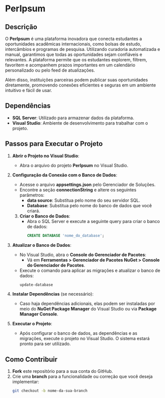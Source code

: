 # PerIpsum

## Descrição

O **PerIpsum** é uma plataforma inovadora que conecta estudantes a oportunidades acadêmicas internacionais, como bolsas de estudo, intercâmbios e programas de pesquisa. Utilizando curadoria automatizada e manual, garantimos que todas as oportunidades sejam confiáveis e relevantes. A plataforma permite que os estudantes explorem, filtrem, favoritem e acompanhem prazos importantes em um calendário personalizado ou pelo feed de atualizações.

Além disso, instituições parceiras podem publicar suas oportunidades diretamente, promovendo conexões eficientes e seguras em um ambiente intuitivo e fácil de usar.

## Dependências

- **SQL Server**: Utilizado para armazenar dados da plataforma.
- **Visual Studio**: Ambiente de desenvolvimento para trabalhar com o projeto.

## Passos para Executar o Projeto

1. **Abrir o Projeto no Visual Studio**:
   - Abra o arquivo do projeto **PerIpsum** no Visual Studio.

2. **Configuração da Conexão com o Banco de Dados**:
   - Acesse o arquivo **appsettings.json** pelo Gerenciador de Soluções.
   - Encontre a seção **connectionString** e altere os seguintes parâmetros:
     - **data source**: Substitua pelo nome do seu servidor SQL.
     - **Database**: Substitua pelo nome do banco de dados que você criará.
   
   3. **Criar o Banco de Dados**:
      - Abra o SQL Server e execute a seguinte query para criar o banco de dados:
        ```sql
        CREATE DATABASE 'nome_do_database';
        ```

3. **Atualizar o Banco de Dados**:
   - No Visual Studio, abra o **Console do Gerenciador de Pacotes**:
     - Vá em **Ferramentas > Gerenciador de Pacotes NuGet > Console do Gerenciador de Pacotes**.
   - Execute o comando para aplicar as migrações e atualizar o banco de dados:
     ```bash
     update-database
     ```

4. **Instalar Dependências** (se necessário):
   - Caso haja dependências adicionais, elas podem ser instaladas por meio do **NuGet Package Manager** do Visual Studio ou via **Package Manager Console**.

5. **Executar o Projeto**:
   - Após configurar o banco de dados, as dependências e as migrações, execute o projeto no Visual Studio. O sistema estará pronto para ser utilizado.

## Como Contribuir

1. **Fork** este repositório para a sua conta do GitHub.
2. Crie uma **branch** para a funcionalidade ou correção que você deseja implementar:
   ```bash
   git checkout -b nome-da-sua-branch
